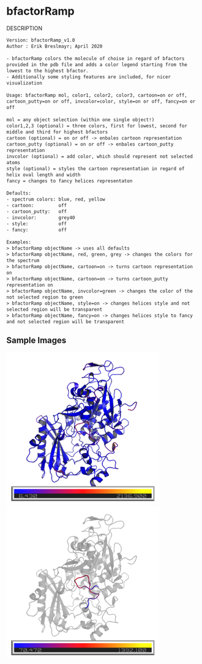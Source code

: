 # bfactorRamp
DESCRIPTION
    
    Version: bfactorRamp_v1.0
    Author : Erik Breslmayr; April 2020
    
    - bfactorRamp colors the molecule of choise in regard of bfactors provided in the pdb file and adds a color legend starting from the lowest to the highest bfactor. 
    - Additionally some styling features are included, for nicer visualization
    
    Usage: bfactorRamp mol, color1, color2, color3, cartoon=on or off, cartoon_putty=on or off, invcolor=color, style=on or off, fancy=on or off
    
    mol = any object selection (within one single object!)
    color1,2,3 (optional) = three colors, first for lowest, second for middle and third for highest bfactors
    cartoon (optional) = on or off -> enbales cartoon representation
    cartoon_putty (optional) = on or off -> enbales cartoon_putty representation
    invcolor (optional) = add color, which should represent not selected atoms
    style (optional) = styles the cartoon representation in regard of helix oval length and width
    fancy = changes to fancy helices representaton
    
    Defaults:
    - spectrum colors: blue, red, yellow
    - cartoon:         off
    - cartoon_putty:   off
    - invcolor:        grey40 
    - style:           off
    - fancy:           off
    
    Examples: 
    > bfactorRamp objectName -> uses all defaults
    > bfactorRamp objectName, red, green, grey -> changes the colors for the spectrum
    > bfactorRamp objectName, cartoon=on -> turns cartoon representation on
    > bfactorRamp objectName, cartoon=on -> turns cartoon_putty representation on
    > bfactorRamp objectName, invcolor=green -> changes the color of the not selected region to green
    > bfactorRamp objectName, style=on -> changes helices style and not selected region will be transparent
    > bfactorRamp objectName, fancy=on -> changes helices style to fancy and not selected region will be transparent


## Sample Images 
<img src="/bfactorRamp/samplePics/bfactorRamp1.png" alt="Highlighted bfactors"
	title="whole protein bfactors highlighted" width="400" />
<img src="/bfactorRamp/samplePics/bfactorRamp2.png" alt="Highlighted region"
	title="loop region highlighted" width="400" />
